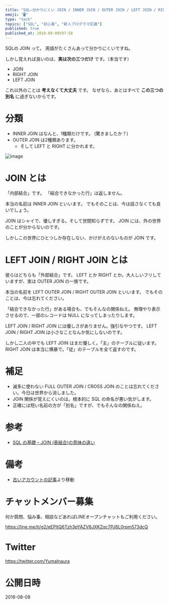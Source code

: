 ```yaml
---
title: "SQL—分かりにくい JOIN / INNER JOIN / OUTER JOIN / LEFT JOIN / RIGHT JOIN の違い"
emoji: "🖥"
type: "tech"
topics: ["SQL", "初心者", "新人プログラマ応援"]
published: true
published_at: 2018-08-08t07:58
---
```


SQLの JOIN って。
用語がたくさんあって分かりにくいですね。

しかし覚えれば良いのは、**実は次の三つだけ** です。（本当です）

- JOIN 
- RIGHT JOIN
- LEFT JOIN

これ以外のことは **考えなくて大丈夫** です。
なぜなら、あとはすべて **この三つの別名** に過ぎないからです。 

# 分類

- INNER JOIN はなんと、1種類だけです。 (驚きましたか？)
- OUTER JOIN は2種類あります。
  - そして LEFT と RIGHT に分かれます。

![image](https://qiita-image-store.s3.amazonaws.com/0/90607/843b5fd0-3932-ffc9-cfef-8884dca71f28.png)


# JOIN とは

「内部結合」です。
「結合できなかった行」は返しません。

本当の名前は INNER JOIN といいます。
でもそのことは、今は話さなくても良いでしょう。

JOIN はシャイで、優しすぎる。そして世間知らずです。
JOIN には、外の世界のことが分からないのです。

しかしこの世界にひとつしか存在しない、かけがえのないものが JOIN です。

# LEFT JOIN / RIGHT JOIN とは

彼らはどちらも「外部結合」です。
LEFT とか RIGHT とか。大人しいフリしていますが、実は OUTER JOIN の一族です。

本当の名前を LEFT OUTER JOIN / RIGHT OUTER JOIN といいます。
でもそのことは、今は忘れてください。

「結合できなかった行」がある場合も、でもそんなの関係ねえ。
無理やり表示させるので、一部のレコードは NULL になってしまったりします。

LEFT JOIN / RIGHT JOIN には優しさがありません。強引なやつです。
LEFT JOIN / RIGHT JOIN は小さなことなんか気にしないのです。

しかし二人の中でも LEFT JOIN はまだ優しく。「主」のテーブルに従います。
RIGHT JOIN は本当に横暴で。「従」のテーブルを全て返すのです。

# 補足

- 滅多に使わない FULL OUTER JOIN / CROSS JOIN のことは忘れてください。今日は世界から消しました。
- JOIN 関係が覚えにくいのは。根本的に SQL の命名が悪い気がします。
- 正確には短い名前の方が「別名」ですが、でもそんなの関係ねえ。


# 参考

- [SQL の基礎 – JOIN (表結合)の意味の違い](http://www.ecoop.net/memo/archives/2007-11-14-1.html)

# 備考

- [古いアカウントの記事](https://qiita.com/Yinaura/items/3ab6fc49ae55f52e2d55)より移動








<!-- Update From Qiita API -->

# チャットメンバー募集


何か質問、悩み事、相談などあればLINEオープンチャットもご利用ください。

https://line.me/ti/g2/eEPltQ6Tzh3pYAZV8JXKZqc7PJ6L0rpm573dcQ





# Twitter


https://twitter.com/YumaInaura


<!-- Update From Qiita API -->



# 公開日時

2018-08-08
